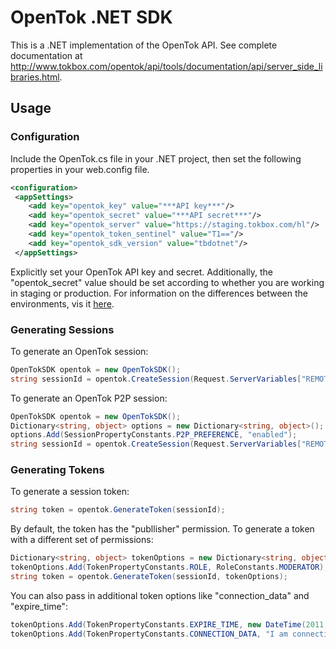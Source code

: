# OpenTok .NET SDK
This is a .NET implementation of the OpenTok API. See complete documentation at http://www.tokbox.com/opentok/api/tools/documentation/api/server_side_libraries.html.

## Usage

### Configuration

Include the OpenTok.cs file in your .NET project, then set the following properties in your web.config file.

```xml
<configuration>
 <appSettings>
    <add key="opentok_key" value="***API key***"/>
    <add key="opentok_secret" value="***API secret***"/>
    <add key="opentok_server" value="https://staging.tokbox.com/hl"/>
    <add key="opentok_token_sentinel" value="T1=="/>
    <add key="opentok_sdk_version" value="tbdotnet"/>
 </appSettings>
```

Explicitly set your OpenTok API key and secret. Additionally, the "opentok_secret" value should be set according to whether you are working in staging or production. For information on the differences between the environments, vis it [here](http://www.tokbox.com/opentok/api/tools/js/documentation/overview/production.html).

### Generating Sessions

To generate an OpenTok session:

```csharp
OpenTokSDK opentok = new OpenTokSDK();
string sessionId = opentok.CreateSession(Request.ServerVariables["REMOTE_ADDR"]);
```

To generate an OpenTok P2P session:

```csharp
OpenTokSDK opentok = new OpenTokSDK();
Dictionary<string, object> options = new Dictionary<string, object>();
options.Add(SessionPropertyConstants.P2P_PREFERENCE, "enabled");
string sessionId = opentok.CreateSession(Request.ServerVariables["REMOTE_ADDR"], options);
```

### Generating Tokens

To generate a session token:

```csharp
string token = opentok.GenerateToken(sessionId);
```

By default, the token has the "publlisher" permission. To generate a token with a different set of permissions:

```csharp
Dictionary<string, object> tokenOptions = new Dictionary<string, object>();
tokenOptions.Add(TokenPropertyConstants.ROLE, RoleConstants.MODERATOR);
string token = opentok.GenerateToken(sessionId, tokenOptions);
```

You can also pass in additional token options like "connection_data" and "expire_time":

```csharp
tokenOptions.Add(TokenPropertyConstants.EXPIRE_TIME, new DateTime(2011, 11, 17)); // A token that expires on 2011-11-17
tokenOptions.Add(TokenPropertyConstants.CONNECTION_DATA, "I am connection metadata passed down to all clients");
```
